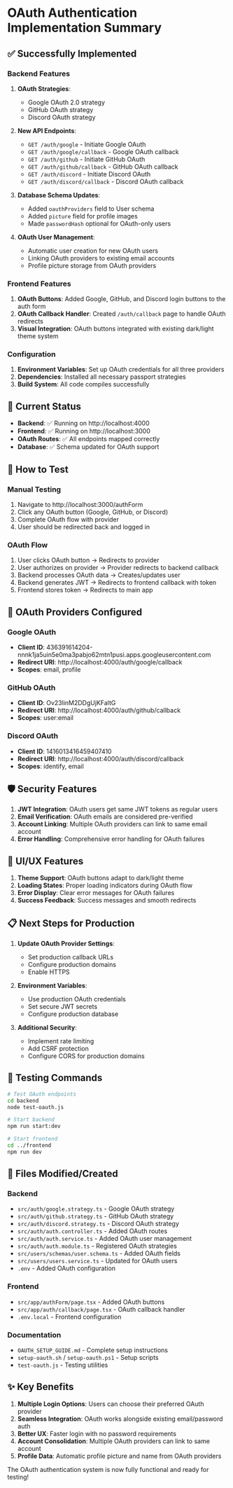 # OAuth Authentication Implementation Summary

## ✅ Successfully Implemented

### Backend Features
1. **OAuth Strategies**:
   - Google OAuth 2.0 strategy
   - GitHub OAuth strategy  
   - Discord OAuth strategy

2. **New API Endpoints**:
   - `GET /auth/google` - Initiate Google OAuth
   - `GET /auth/google/callback` - Google OAuth callback
   - `GET /auth/github` - Initiate GitHub OAuth
   - `GET /auth/github/callback` - GitHub OAuth callback
   - `GET /auth/discord` - Initiate Discord OAuth
   - `GET /auth/discord/callback` - Discord OAuth callback

3. **Database Schema Updates**:
   - Added `oauthProviders` field to User schema
   - Added `picture` field for profile images
   - Made `passwordHash` optional for OAuth-only users

4. **OAuth User Management**:
   - Automatic user creation for new OAuth users
   - Linking OAuth providers to existing email accounts
   - Profile picture storage from OAuth providers

### Frontend Features
1. **OAuth Buttons**: Added Google, GitHub, and Discord login buttons to the auth form
2. **OAuth Callback Handler**: Created `/auth/callback` page to handle OAuth redirects
3. **Visual Integration**: OAuth buttons integrated with existing dark/light theme system

### Configuration
1. **Environment Variables**: Set up OAuth credentials for all three providers
2. **Dependencies**: Installed all necessary passport strategies
3. **Build System**: All code compiles successfully

## 🚀 Current Status

- **Backend**: ✅ Running on http://localhost:4000
- **Frontend**: ✅ Running on http://localhost:3000
- **OAuth Routes**: ✅ All endpoints mapped correctly
- **Database**: ✅ Schema updated for OAuth support

## 🔧 How to Test

### Manual Testing
1. Navigate to http://localhost:3000/authForm
2. Click any OAuth button (Google, GitHub, or Discord)
3. Complete OAuth flow with provider
4. User should be redirected back and logged in

### OAuth Flow
1. User clicks OAuth button → Redirects to provider
2. User authorizes on provider → Provider redirects to backend callback
3. Backend processes OAuth data → Creates/updates user
4. Backend generates JWT → Redirects to frontend callback with token
5. Frontend stores token → Redirects to main app

## 📱 OAuth Providers Configured

### Google OAuth
- **Client ID**: 436391614204-nnnk1ja5uin5e0ma3pabjo62mtn1pusi.apps.googleusercontent.com
- **Redirect URI**: http://localhost:4000/auth/google/callback
- **Scopes**: email, profile

### GitHub OAuth  
- **Client ID**: Ov23linM2DDgUjKFaltG
- **Redirect URI**: http://localhost:4000/auth/github/callback
- **Scopes**: user:email

### Discord OAuth
- **Client ID**: 1416013416459407410  
- **Redirect URI**: http://localhost:4000/auth/discord/callback
- **Scopes**: identify, email

## 🛡️ Security Features

1. **JWT Integration**: OAuth users get same JWT tokens as regular users
2. **Email Verification**: OAuth emails are considered pre-verified
3. **Account Linking**: Multiple OAuth providers can link to same email account
4. **Error Handling**: Comprehensive error handling for OAuth failures

## 🎨 UI/UX Features

1. **Theme Support**: OAuth buttons adapt to dark/light theme
2. **Loading States**: Proper loading indicators during OAuth flow
3. **Error Display**: Clear error messages for OAuth failures
4. **Success Feedback**: Success messages and smooth redirects

## 📋 Next Steps for Production

1. **Update OAuth Provider Settings**:
   - Set production callback URLs
   - Configure production domains
   - Enable HTTPS

2. **Environment Variables**:
   - Use production OAuth credentials
   - Set secure JWT secrets
   - Configure production database

3. **Additional Security**:
   - Implement rate limiting
   - Add CSRF protection
   - Configure CORS for production domains

## 🧪 Testing Commands

```bash
# Test OAuth endpoints
cd backend
node test-oauth.js

# Start backend
npm run start:dev

# Start frontend  
cd ../frontend
npm run dev
```

## 📝 Files Modified/Created

### Backend
- `src/auth/google.strategy.ts` - Google OAuth strategy
- `src/auth/github.strategy.ts` - GitHub OAuth strategy  
- `src/auth/discord.strategy.ts` - Discord OAuth strategy
- `src/auth/auth.controller.ts` - Added OAuth routes
- `src/auth/auth.service.ts` - Added OAuth user management
- `src/auth/auth.module.ts` - Registered OAuth strategies
- `src/users/schemas/user.schema.ts` - Added OAuth fields
- `src/users/users.service.ts` - Updated for OAuth users
- `.env` - Added OAuth configuration

### Frontend
- `src/app/authForm/page.tsx` - Added OAuth buttons
- `src/app/auth/callback/page.tsx` - OAuth callback handler
- `.env.local` - Frontend configuration

### Documentation
- `OAUTH_SETUP_GUIDE.md` - Complete setup instructions
- `setup-oauth.sh` / `setup-oauth.ps1` - Setup scripts
- `test-oauth.js` - Testing utilities

## ✨ Key Benefits

1. **Multiple Login Options**: Users can choose their preferred OAuth provider
2. **Seamless Integration**: OAuth works alongside existing email/password auth
3. **Better UX**: Faster login with no password requirements
4. **Account Consolidation**: Multiple OAuth providers can link to same account
5. **Profile Data**: Automatic profile picture and name from OAuth providers

The OAuth authentication system is now fully functional and ready for testing!